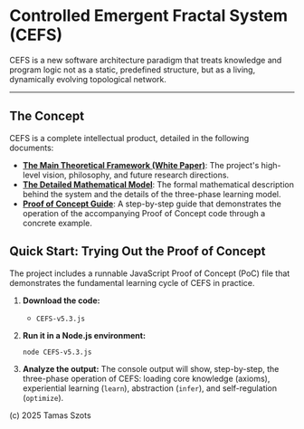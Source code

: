# Controlled Emergent Fractal System (CEFS)

CEFS is a new software architecture paradigm that treats knowledge and program logic not as a static, predefined structure, but as a living, dynamically evolving topological network.

---

## The Concept

CEFS is a complete intellectual product, detailed in the following documents:

*   **[The Main Theoretical Framework (White Paper)](CEFS-WH.html)**: The project's high-level vision, philosophy, and future research directions.
*   **[The Detailed Mathematical Model](CEFS-MATH.html)**: The formal mathematical description behind the system and the details of the three-phase learning model.
*   **[Proof of Concept Guide](CEFS-PoC-Guide.html)**: A step-by-step guide that demonstrates the operation of the accompanying Proof of Concept code through a concrete example.

## Quick Start: Trying Out the Proof of Concept

The project includes a runnable JavaScript Proof of Concept (PoC) file that demonstrates the fundamental learning cycle of CEFS in practice.

1.  **Download the code:**
    *   `CEFS-v5.3.js`

2.  **Run it in a Node.js environment:**
    ```
    node CEFS-v5.3.js
    ```

3.  **Analyze the output:**
    The console output will show, step-by-step, the three-phase operation of CEFS: loading core knowledge (axioms), experiential learning (`learn`), abstraction (`infer`), and self-regulation (`optimize`).






(c) 2025 Tamas Szots
